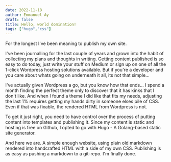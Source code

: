 ```yaml
---
date: 2022-11-18
author: Emmanuel Ay
draft: false
title: Hello, world domination!
tags: ["hugo","css"]
---
```


For the longest I've been meaning to publish my own site. 

I've been journalling for the last couple of years and grown into the habit of collecting my plans and thoughts in writing. Getting content published is so easy to do today, just write your stuff on Medium or sign up on one of all the 1-click Wordpress hosting solutions available. But if you're a developer and you care about whats going on underneath it all, its not that simple...

<!--more-->

I've actually given Wordpress a go, but you know how that ends... I spend a month finding the perfect theme only to discover that it has kinks that I don't like. And when I found a theme I did like  that fits my needs, adjusting the last 1% requires getting my hands dirty in someone elses pile of CSS. Even if that was fixable, the rendered HTML from Wordpress is not.

To get it just right, you need to have control over the process of putting content into templates and publishing it. 
Since my content is static and hosting is free on Github, I opted to go with Hugo - A Golang-based static site generator.

And here we are. A simple enough website, using plain old markdown rendered into handcrafted HTML with a side of my own CSS. Publishing is as easy as pushing a markdown to a git-repo. I'm finally done.